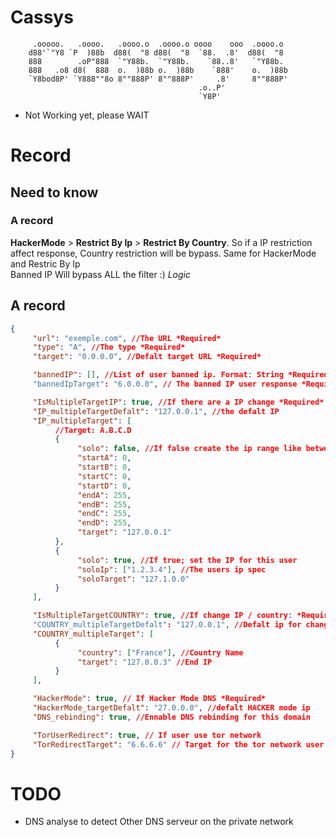 # Cassys

```
     .ooooo.   .oooo.   .oooo.o  .oooo.o oooo    ooo  .oooo.o 
    d88'`"Y8 `P  )88b  d88(  "8 d88(  "8  `88.  .8'  d88(  "8 
    888        .oP"888  `"Y88b.  `"Y88b.    `88..8'   `"Y88b.  
    888   .o8 d8(  888  o.  )88b o.  )88b    `888'    o.  )88b 
    `Y8bod8P' `Y888""8o 8""888P' 8""888P'     .8'     8""888P' 
                                          .o..P'               
                                          `Y8P'
```

- Not Working yet, please WAIT

# Record

## Need to know

### A record
**HackerMode** > **Restrict By Ip** > **Restrict By Country**. So if a IP restriction affect response, Country restriction will be bypass. Same for HackerMode and Restric By Ip<br>
Banned IP Will bypass ALL the filter :) *Logic*

## A record
```JSON
{
     "url": "exemple.com", //The URL *Required*
     "type": "A", //The type *Required*
     "target": "0.0.0.0", //Defalt target URL *Required*

     "bannedIP": [], //List of user banned ip. Format: String *Required*
     "bannedIpTarget": "6.0.0.0", // The banned IP user response *Required*

     "IsMultipleTargetIP": true, //If there are a IP change *Required*
     "IP_multipleTargetDefalt": "127.0.0.1", //the defalt IP
     "IP_multipleTarget": [ 
          //Target: A.B.C.D
          {
               "solo": false, //If false create the ip range like between
               "startA": 0,
               "startB": 0,
               "startC": 0,
               "startD": 0,
               "endA": 255,
               "endB": 255,
               "endC": 255,
               "endD": 255,
               "target": "127.0.0.1"      
          },
          {
               "solo": true, //If true; set the IP for this user
               "soloIp": ["1.2.3.4"], //The users ip spec
               "soloTarget": "127.1.0.0"
          }
     ],

     "IsMultipleTargetCOUNTRY": true, //If change IP / country: *Required*
     "COUNTRY_multipleTargetDefalt": "127.0.0.1", //Defalt ip for change IP
     "COUNTRY_multipleTarget": [
          {
               "country": ["France"], //Country Name
               "target": "127.0.0.3" //End IP
          }
     ],

     "HackerMode": true, // If Hacker Mode DNS *Required*
     "HackerMode_targetDefalt": "27.0.0.0", //defalt HACKER mode ip
     "DNS_rebinding": true, //Ennable DNS rebinding for this domain

     "TorUserRedirect": true, // If user use tor network
     "TorRedirectTarget": "6.6.6.6" // Target for the tor network user
}
```

# TODO

- DNS analyse to detect Other DNS serveur on the private network
